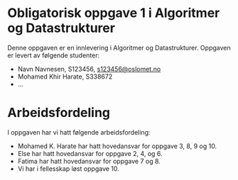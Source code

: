 # Obligatorisk oppgave 1 i Algoritmer og Datastrukturer

Denne oppgaven er en innlevering i Algoritmer og Datastrukturer. 
Oppgaven er levert av følgende studenter:
* Navn Navnesen, S123456, s123456@oslomet.no
* Mohamed Khir Harate, S338672
* ...

# Arbeidsfordeling

I oppgaven har vi hatt følgende arbeidsfordeling:
* Mohamed K. Harate har hatt hovedansvar for oppgave 3, 8, 9 og 10. 
* Else har hatt hovedansvar for oppgave 2, 4, og 6. 
* Fatima har hatt hovedansvar for oppgave 7 og 8. 
* Vi har i fellesskap løst oppgave 10. 

